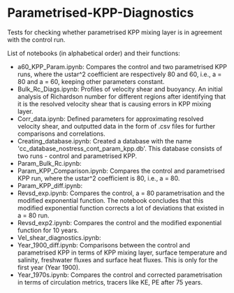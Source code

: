 # Parametrised-KPP-Diagnostics
Tests for checking whether parametrised KPP mixing layer is in agreement with the control run.

List of notebooks (in alphabetical order) and their functions:
* a60_KPP_Param.ipynb: Compares the control and two parametrised KPP runs, where the ustar^2 coefficient are respectively 80 and 60, i.e., a = 80 and a = 60, keeping other parameters constant.
* Bulk_Rc_Diags.ipynb: Profiles of velocity shear and buoyancy. An initial analysis of Richardson number for different regions after identifying that it is the resolved velocity shear that is causing errors in KPP mixing layer.
* Corr_data.ipynb: Defined parameters for approximating resolved velocity shear, and outputted data in the form of .csv files for further comparisons and correlations.
* Creating_database.ipynb: Created a database with the name 'cc_database_nostress_cont_param_kpp.db'. This database consists of two runs - control and parametrised KPP.
* Param_Bulk_Rc.ipynb:
* Param_KPP_Comparison.ipynb: Compares the control and parametrised KPP run, where the ustar^2 coefficient is 80, i.e., a = 80.
* Param_KPP_diff.ipynb:
* Revsd_exp.ipynb: Compares the control, a = 80 parametrisation and the modified exponential function. The notebook concludes that this modified exponential function corrects a lot of deviations that existed in a = 80 run.
* Revsd_exp2.ipynb: Compares the control and the modified exponential function for 10 years.
* Vel_shear_diagnostics.ipynb:
* Year_1900_diff.ipynb: Comparisons between the control and parametrised KPP in terms of KPP mixing layer, surface temperature and salinity, freshwater fluxes and surface heat fluxes. This is only for the first year (Year 1900).
* Year_1970s.ipynb: Compares the control and corrected parametrisation in terms of circulation metrics, tracers like KE, PE after 75 years. 
